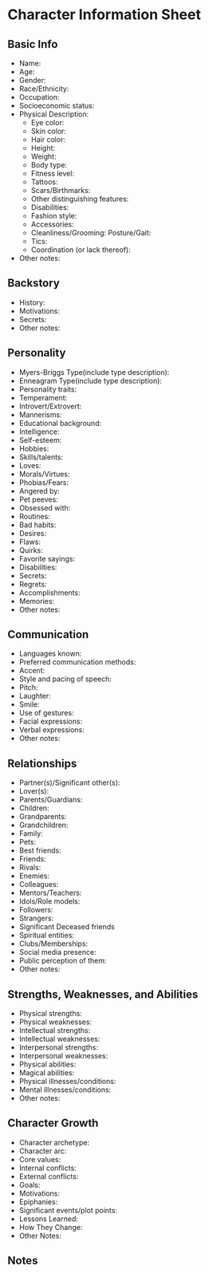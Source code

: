 # Character Information Sheet 

## Basic Info

- Name:
- Age: 
- Gender:
- Race/Ethnicity:
- Occupation:
- Socioeconomic status:
- Physical Description:
  - Eye color:
  - Skin color:
  - Hair color:
  - Height:
  - Weight:
  - Body type:
  - Fitness       level:
  - Tattoos:
  - Scars/Birthmarks:
  - Other distinguishing features:
  - Disabilities:
  - Fashion style:
  - Accessories:
  - Cleanliness/Grooming:
Posture/Gait:
  - Tics:
  - Coordination (or lack thereof):
- Other notes:

## Backstory

- History:
- Motivations:
- Secrets:
- Other notes:

## Personality

- Myers-Briggs Type(include type description):
- Enneagram Type(include type description):
- Personality traits:
- Temperament:
- Introvert/Extrovert:
- Mannerisms:
- Educational background:
- Intelligence:
- Self-esteem:
- Hobbies:
- Skills/talents:
- Loves:
- Morals/Virtues:
- Phobias/Fears:
- Angered by:
- Pet peeves:
- Obsessed with:
- Routines:
- Bad habits:
- Desires:
- Flaws:
- Quirks:
- Favorite sayings:
- Disabilities:
- Secrets:
- Regrets:
- Accomplishments:
- Memories:
- Other notes:

## Communication
 - Languages known:
 - Preferred communication methods:
 - Accent:
 - Style and pacing of speech:
 - Pitch:
 - Laughter:
 - Smile:
 - Use of gestures:
 - Facial expressions:
 - Verbal expressions:
 - Other notes:
## Relationships

- Partner(s)/Significant other(s):
- Lover(s):
- Parents/Guardians:
- Children:
- Grandparents:
- Grandchildren:
- Family:
- Pets:
- Best friends:
- Friends:
- Rivals:
- Enemies:
- Colleagues:
- Mentors/Teachers:
- Idols/Role models:
- Followers:
- Strangers:
- Significant Deceased friends
- Spiritual entities:
- Clubs/Memberships:
- Social media presence:
- Public perception of them:
- Other notes:
## Strengths, Weaknesses, and Abilities
- Physical strengths:
- Physical weaknesses:
- Intellectual strengths:
- Intellectual weaknesses:
- Interpersonal strengths:
- Interpersonal weaknesses:
- Physical abilities:
- Magical abilities:
- Physical illnesses/conditions:
- Mental illnesses/conditions:
- Other notes:

## Character Growth

- Character archetype:
- Character arc:
- Core values:
- Internal conflicts:
- External conflicts:
- Goals: 
- Motivations:
- Epiphanies:
- Significant events/plot points:
- Lessons Learned:
- How They Change:
- Other Notes:

## Notes